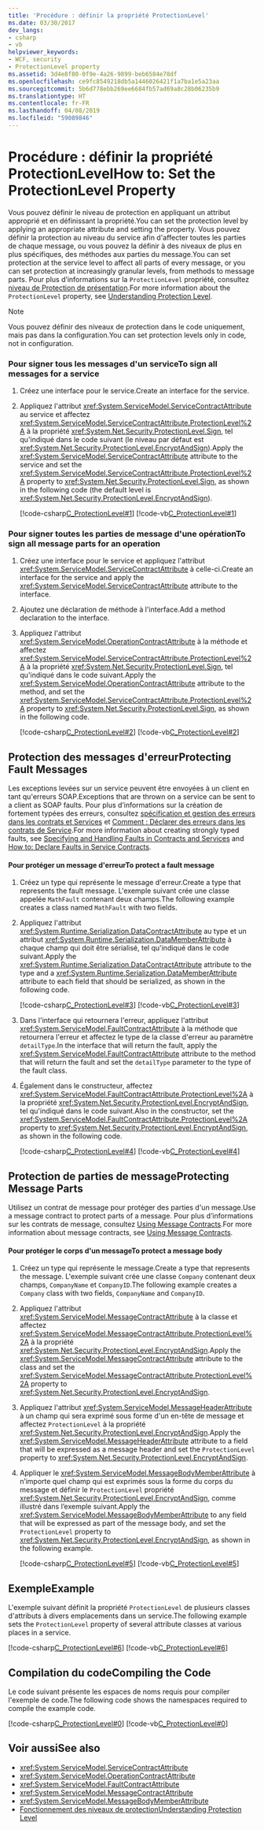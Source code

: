 ```yaml
---
title: 'Procédure : définir la propriété ProtectionLevel'
ms.date: 03/30/2017
dev_langs:
- csharp
- vb
helpviewer_keywords:
- WCF, security
- ProtectionLevel property
ms.assetid: 3d4e8f80-0f9e-4a26-9899-beb6584e78df
ms.openlocfilehash: ce9fc8549218db5a1446026421f1a7ba1e5a23aa
ms.sourcegitcommit: 5b6d778ebb269ee6684fb57ad69a8c28b06235b9
ms.translationtype: HT
ms.contentlocale: fr-FR
ms.lasthandoff: 04/08/2019
ms.locfileid: "59089846"
---
```

# <a name="how-to-set-the-protectionlevel-property"></a><span data-ttu-id="370c4-102">Procédure : définir la propriété ProtectionLevel</span><span class="sxs-lookup"><span data-stu-id="370c4-102">How to: Set the ProtectionLevel Property</span></span>
<span data-ttu-id="370c4-103">Vous pouvez définir le niveau de protection en appliquant un attribut approprié et en définissant la propriété.</span><span class="sxs-lookup"><span data-stu-id="370c4-103">You can set the protection level by applying an appropriate attribute and setting the property.</span></span> <span data-ttu-id="370c4-104">Vous pouvez définir la protection au niveau du service afin d'affecter toutes les parties de chaque message, ou vous pouvez la définir à des niveaux de plus en plus spécifiques, des méthodes aux parties du message.</span><span class="sxs-lookup"><span data-stu-id="370c4-104">You can set protection at the service level to affect all parts of every message, or you can set protection at increasingly granular levels, from methods to message parts.</span></span> <span data-ttu-id="370c4-105">Pour plus d’informations sur la `ProtectionLevel` propriété, consultez [niveau de Protection de présentation](../../../docs/framework/wcf/understanding-protection-level.md).</span><span class="sxs-lookup"><span data-stu-id="370c4-105">For more information about the `ProtectionLevel` property, see [Understanding Protection Level](../../../docs/framework/wcf/understanding-protection-level.md).</span></span>  
  
> [!NOTE]
>  <span data-ttu-id="370c4-106">Vous pouvez définir des niveaux de protection dans le code uniquement, mais pas dans la configuration.</span><span class="sxs-lookup"><span data-stu-id="370c4-106">You can set protection levels only in code, not in configuration.</span></span>  
  
### <a name="to-sign-all-messages-for-a-service"></a><span data-ttu-id="370c4-107">Pour signer tous les messages d'un service</span><span class="sxs-lookup"><span data-stu-id="370c4-107">To sign all messages for a service</span></span>  
  
1.  <span data-ttu-id="370c4-108">Créez une interface pour le service.</span><span class="sxs-lookup"><span data-stu-id="370c4-108">Create an interface for the service.</span></span>  
  
2.  <span data-ttu-id="370c4-109">Appliquez l'attribut <xref:System.ServiceModel.ServiceContractAttribute> au service et affectez <xref:System.ServiceModel.ServiceContractAttribute.ProtectionLevel%2A> à la propriété <xref:System.Net.Security.ProtectionLevel.Sign>, tel qu'indiqué dans le code suivant (le niveau par défaut est <xref:System.Net.Security.ProtectionLevel.EncryptAndSign>).</span><span class="sxs-lookup"><span data-stu-id="370c4-109">Apply the <xref:System.ServiceModel.ServiceContractAttribute> attribute to the service and set the <xref:System.ServiceModel.ServiceContractAttribute.ProtectionLevel%2A> property to <xref:System.Net.Security.ProtectionLevel.Sign>, as shown in the following code (the default level is <xref:System.Net.Security.ProtectionLevel.EncryptAndSign>).</span></span>  
  
     [!code-csharp[C_ProtectionLevel#1](../../../samples/snippets/csharp/VS_Snippets_CFX/c_protectionlevel/cs/source.cs#1)]
     [!code-vb[C_ProtectionLevel#1](../../../samples/snippets/visualbasic/VS_Snippets_CFX/c_protectionlevel/vb/source.vb#1)]  
  
### <a name="to-sign-all-message-parts-for-an-operation"></a><span data-ttu-id="370c4-110">Pour signer toutes les parties de message d'une opération</span><span class="sxs-lookup"><span data-stu-id="370c4-110">To sign all message parts for an operation</span></span>  
  
1.  <span data-ttu-id="370c4-111">Créez une interface pour le service et appliquez l'attribut <xref:System.ServiceModel.ServiceContractAttribute> à celle-ci.</span><span class="sxs-lookup"><span data-stu-id="370c4-111">Create an interface for the service and apply the <xref:System.ServiceModel.ServiceContractAttribute> attribute to the interface.</span></span>  
  
2.  <span data-ttu-id="370c4-112">Ajoutez une déclaration de méthode à l'interface.</span><span class="sxs-lookup"><span data-stu-id="370c4-112">Add a method declaration to the interface.</span></span>  
  
3.  <span data-ttu-id="370c4-113">Appliquez l'attribut <xref:System.ServiceModel.OperationContractAttribute> à la méthode et affectez <xref:System.ServiceModel.ServiceContractAttribute.ProtectionLevel%2A> à la propriété <xref:System.Net.Security.ProtectionLevel.Sign>, tel qu'indiqué dans le code suivant.</span><span class="sxs-lookup"><span data-stu-id="370c4-113">Apply the <xref:System.ServiceModel.OperationContractAttribute> attribute to the method, and set the <xref:System.ServiceModel.ServiceContractAttribute.ProtectionLevel%2A> property to <xref:System.Net.Security.ProtectionLevel.Sign>, as shown in the following code.</span></span>  
  
     [!code-csharp[C_ProtectionLevel#2](../../../samples/snippets/csharp/VS_Snippets_CFX/c_protectionlevel/cs/source.cs#2)]
     [!code-vb[C_ProtectionLevel#2](../../../samples/snippets/visualbasic/VS_Snippets_CFX/c_protectionlevel/vb/source.vb#2)]  
  
## <a name="protecting-fault-messages"></a><span data-ttu-id="370c4-114">Protection des messages d'erreur</span><span class="sxs-lookup"><span data-stu-id="370c4-114">Protecting Fault Messages</span></span>  
 <span data-ttu-id="370c4-115">Les exceptions levées sur un service peuvent être envoyées à un client en tant qu'erreurs SOAP.</span><span class="sxs-lookup"><span data-stu-id="370c4-115">Exceptions that are thrown on a service can be sent to a client as SOAP faults.</span></span> <span data-ttu-id="370c4-116">Pour plus d’informations sur la création de fortement typées des erreurs, consultez [spécification et gestion des erreurs dans les contrats et Services](../../../docs/framework/wcf/specifying-and-handling-faults-in-contracts-and-services.md) et [Comment : Déclarer des erreurs dans les contrats de Service](../../../docs/framework/wcf/how-to-declare-faults-in-service-contracts.md).</span><span class="sxs-lookup"><span data-stu-id="370c4-116">For more information about creating strongly typed faults, see [Specifying and Handling Faults in Contracts and Services](../../../docs/framework/wcf/specifying-and-handling-faults-in-contracts-and-services.md) and [How to: Declare Faults in Service Contracts](../../../docs/framework/wcf/how-to-declare-faults-in-service-contracts.md).</span></span>  
  
#### <a name="to-protect-a-fault-message"></a><span data-ttu-id="370c4-117">Pour protéger un message d'erreur</span><span class="sxs-lookup"><span data-stu-id="370c4-117">To protect a fault message</span></span>  
  
1.  <span data-ttu-id="370c4-118">Créez un type qui représente le message d'erreur.</span><span class="sxs-lookup"><span data-stu-id="370c4-118">Create a type that represents the fault message.</span></span> <span data-ttu-id="370c4-119">L'exemple suivant crée une classe appelée `MathFault` contenant deux champs.</span><span class="sxs-lookup"><span data-stu-id="370c4-119">The following example creates a class named `MathFault` with two fields.</span></span>  
  
2.  <span data-ttu-id="370c4-120">Appliquez l'attribut <xref:System.Runtime.Serialization.DataContractAttribute> au type et un attribut <xref:System.Runtime.Serialization.DataMemberAttribute> à chaque champ qui doit être sérialisé, tel qu'indiqué dans le code suivant.</span><span class="sxs-lookup"><span data-stu-id="370c4-120">Apply the <xref:System.Runtime.Serialization.DataContractAttribute> attribute to the type and a <xref:System.Runtime.Serialization.DataMemberAttribute> attribute to each field that should be serialized, as shown in the following code.</span></span>  
  
     [!code-csharp[C_ProtectionLevel#3](../../../samples/snippets/csharp/VS_Snippets_CFX/c_protectionlevel/cs/source.cs#3)]
     [!code-vb[C_ProtectionLevel#3](../../../samples/snippets/visualbasic/VS_Snippets_CFX/c_protectionlevel/vb/source.vb#3)]  
  
3.  <span data-ttu-id="370c4-121">Dans l'interface qui retournera l'erreur, appliquez l'attribut <xref:System.ServiceModel.FaultContractAttribute> à la méthode que retournera l'erreur et affectez le type de la classe d'erreur au paramètre `detailType`.</span><span class="sxs-lookup"><span data-stu-id="370c4-121">In the interface that will return the fault, apply the <xref:System.ServiceModel.FaultContractAttribute> attribute to the method that will return the fault and set the `detailType` parameter to the type of the fault class.</span></span>  
  
4.  <span data-ttu-id="370c4-122">Également dans le constructeur, affectez <xref:System.ServiceModel.FaultContractAttribute.ProtectionLevel%2A> à la propriété <xref:System.Net.Security.ProtectionLevel.EncryptAndSign>, tel qu'indiqué dans le code suivant.</span><span class="sxs-lookup"><span data-stu-id="370c4-122">Also in the constructor, set the <xref:System.ServiceModel.FaultContractAttribute.ProtectionLevel%2A> property to <xref:System.Net.Security.ProtectionLevel.EncryptAndSign>, as shown in the following code.</span></span>  
  
     [!code-csharp[C_ProtectionLevel#4](../../../samples/snippets/csharp/VS_Snippets_CFX/c_protectionlevel/cs/source.cs#4)]
     [!code-vb[C_ProtectionLevel#4](../../../samples/snippets/visualbasic/VS_Snippets_CFX/c_protectionlevel/vb/source.vb#4)]  
  
## <a name="protecting-message-parts"></a><span data-ttu-id="370c4-123">Protection de parties de message</span><span class="sxs-lookup"><span data-stu-id="370c4-123">Protecting Message Parts</span></span>  
 <span data-ttu-id="370c4-124">Utilisez un contrat de message pour protéger des parties d'un message.</span><span class="sxs-lookup"><span data-stu-id="370c4-124">Use a message contract to protect parts of a message.</span></span> <span data-ttu-id="370c4-125">Pour plus d’informations sur les contrats de message, consultez [Using Message Contracts](../../../docs/framework/wcf/feature-details/using-message-contracts.md).</span><span class="sxs-lookup"><span data-stu-id="370c4-125">For more information about message contracts, see [Using Message Contracts](../../../docs/framework/wcf/feature-details/using-message-contracts.md).</span></span>  
  
#### <a name="to-protect-a-message-body"></a><span data-ttu-id="370c4-126">Pour protéger le corps d'un message</span><span class="sxs-lookup"><span data-stu-id="370c4-126">To protect a message body</span></span>  
  
1.  <span data-ttu-id="370c4-127">Créez un type qui représente le message.</span><span class="sxs-lookup"><span data-stu-id="370c4-127">Create a type that represents the message.</span></span> <span data-ttu-id="370c4-128">L'exemple suivant crée une classe `Company` contenant deux champs, `CompanyName` et `CompanyID`.</span><span class="sxs-lookup"><span data-stu-id="370c4-128">The following example creates a `Company` class with two fields, `CompanyName` and `CompanyID`.</span></span>  
  
2.  <span data-ttu-id="370c4-129">Appliquez l'attribut <xref:System.ServiceModel.MessageContractAttribute> à la classe et affectez <xref:System.ServiceModel.MessageContractAttribute.ProtectionLevel%2A> à la propriété <xref:System.Net.Security.ProtectionLevel.EncryptAndSign>.</span><span class="sxs-lookup"><span data-stu-id="370c4-129">Apply the <xref:System.ServiceModel.MessageContractAttribute> attribute to the class and set the <xref:System.ServiceModel.MessageContractAttribute.ProtectionLevel%2A> property to <xref:System.Net.Security.ProtectionLevel.EncryptAndSign>.</span></span>  
  
3.  <span data-ttu-id="370c4-130">Appliquez l'attribut <xref:System.ServiceModel.MessageHeaderAttribute> à un champ qui sera exprimé sous forme d'un en-tête de message et affectez `ProtectionLevel` à la propriété <xref:System.Net.Security.ProtectionLevel.EncryptAndSign>.</span><span class="sxs-lookup"><span data-stu-id="370c4-130">Apply the <xref:System.ServiceModel.MessageHeaderAttribute> attribute to a field that will be expressed as a message header and set the `ProtectionLevel` property to <xref:System.Net.Security.ProtectionLevel.EncryptAndSign>.</span></span>  
  
4.  <span data-ttu-id="370c4-131">Appliquer le <xref:System.ServiceModel.MessageBodyMemberAttribute> à n’importe quel champ qui est exprimés sous la forme du corps du message et définir le `ProtectionLevel` propriété <xref:System.Net.Security.ProtectionLevel.EncryptAndSign>, comme illustré dans l’exemple suivant.</span><span class="sxs-lookup"><span data-stu-id="370c4-131">Apply the <xref:System.ServiceModel.MessageBodyMemberAttribute> to any field that will be expressed as part of the message body, and set the `ProtectionLevel` property to <xref:System.Net.Security.ProtectionLevel.EncryptAndSign>, as shown in the following example.</span></span>  
  
     [!code-csharp[C_ProtectionLevel#5](../../../samples/snippets/csharp/VS_Snippets_CFX/c_protectionlevel/cs/source.cs#5)]
     [!code-vb[C_ProtectionLevel#5](../../../samples/snippets/visualbasic/VS_Snippets_CFX/c_protectionlevel/vb/source.vb#5)]  
  
## <a name="example"></a><span data-ttu-id="370c4-132">Exemple</span><span class="sxs-lookup"><span data-stu-id="370c4-132">Example</span></span>  
 <span data-ttu-id="370c4-133">L'exemple suivant définit la propriété `ProtectionLevel` de plusieurs classes d'attributs à divers emplacements dans un service.</span><span class="sxs-lookup"><span data-stu-id="370c4-133">The following example sets the `ProtectionLevel` property of several attribute classes at various places in a service.</span></span>  
  
 [!code-csharp[C_ProtectionLevel#6](../../../samples/snippets/csharp/VS_Snippets_CFX/c_protectionlevel/cs/source.cs#6)]
 [!code-vb[C_ProtectionLevel#6](../../../samples/snippets/visualbasic/VS_Snippets_CFX/c_protectionlevel/vb/source.vb#6)]  
  
## <a name="compiling-the-code"></a><span data-ttu-id="370c4-134">Compilation du code</span><span class="sxs-lookup"><span data-stu-id="370c4-134">Compiling the Code</span></span>  
 <span data-ttu-id="370c4-135">Le code suivant présente les espaces de noms requis pour compiler l'exemple de code.</span><span class="sxs-lookup"><span data-stu-id="370c4-135">The following code shows the namespaces required to compile the example code.</span></span>  
  
 [!code-csharp[C_ProtectionLevel#0](../../../samples/snippets/csharp/VS_Snippets_CFX/c_protectionlevel/cs/source.cs#0)]
 [!code-vb[C_ProtectionLevel#0](../../../samples/snippets/visualbasic/VS_Snippets_CFX/c_protectionlevel/vb/source.vb#0)]  
  
## <a name="see-also"></a><span data-ttu-id="370c4-136">Voir aussi</span><span class="sxs-lookup"><span data-stu-id="370c4-136">See also</span></span>

- <xref:System.ServiceModel.ServiceContractAttribute>
- <xref:System.ServiceModel.OperationContractAttribute>
- <xref:System.ServiceModel.FaultContractAttribute>
- <xref:System.ServiceModel.MessageContractAttribute>
- <xref:System.ServiceModel.MessageBodyMemberAttribute>
- [<span data-ttu-id="370c4-137">Fonctionnement des niveaux de protection</span><span class="sxs-lookup"><span data-stu-id="370c4-137">Understanding Protection Level</span></span>](../../../docs/framework/wcf/understanding-protection-level.md)
